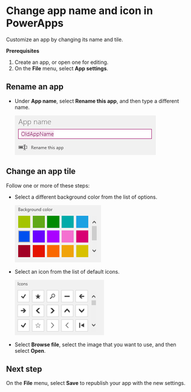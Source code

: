 <properties
	pageTitle="Change app name and tile | Microsoft PowerApps"
	description="Step-by-step instructions for changing settings such the app name and icon"
	services=""
	suite="powerapps"
	documentationCenter="na"
	authors="AFTOwen"
	manager="erikre"
	editor=""
	tags=""/>

<tags
   ms.service="powerapps"
   ms.devlang="na"
   ms.topic="article"
   ms.tgt_pltfrm="na"
   ms.workload="na"
   ms.date="04/24/2016"
   ms.author="anneta"/>

# Change app name and icon in PowerApps #

Customize an app by changing its name and tile.

**Prerequisites**

1. Create an app, or open one for editing.
1. On the **File** menu, select **App settings**.

## Rename an app ##
- Under **App name**, select **Rename this app**, and then type a different name.

	![Close an app](./media/set-aspect-ratio-portrait-landscape/rename-app.png)

## Change an app tile ##
Follow one or more of these steps:

- Select a different background color from the list of options.

	![Select a tile color](./media/set-aspect-ratio-portrait-landscape/tile-colors.png)

- Select an icon from the list of default icons.

	![Select a tile icon](./media/set-aspect-ratio-portrait-landscape/tile-icons.png)

- Select **Browse file**, select the image that you want to use, and then select **Open**.

## Next step ##

On the **File** menu, select **Save** to republish your app with the new settings.
